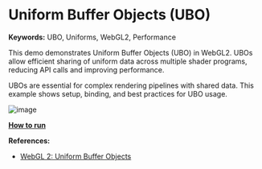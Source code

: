 # Uniform Buffer Objects (UBO)

**Keywords:** UBO, Uniforms, WebGL2, Performance

This demo demonstrates Uniform Buffer Objects (UBO) in WebGL2. UBOs allow efficient sharing of uniform data across multiple shader programs, reducing API calls and improving performance.

UBOs are essential for complex rendering pipelines with shared data. This example shows setup, binding, and best practices for UBO usage.

![image](./showcase.png)

**[How to run](../how_to_run.md)**

**References:**

* [WebGL 2: Uniform Buffer Objects]

[WebGL 2: Uniform Buffer Objects]: https://www.youtube.com/watch?v=JPvbRko9lBg
